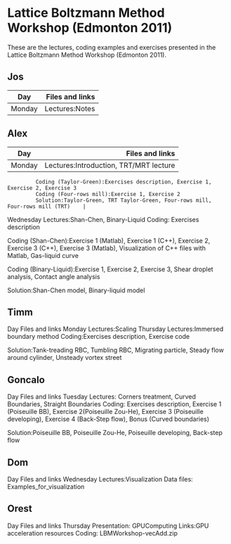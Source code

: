 # Lattice Boltzmann Method Workshop (Edmonton 2011)
These are the lectures, coding examples and exercises presented in the Lattice Boltzmann Method Workshop (Edmonton 2011). 

## Jos
| Day	 | Files and links |
|--------|----------------:|
| Monday | Lectures:Notes  |

## Alex
|Day	    |Files and links                                                                  |
|-----------|--------------------------------------------------------------------------------:|
|Monday 	|Lectures:Introduction, TRT/MRT lecture                                          
             Coding (Taylor-Green):Exercises description, Exercise 1, Exercise 2, Exercise 3
             Coding (Four-rows mill):Exercise 1, Exercise 2
             Solution:Taylor-Green, TRT Taylor-Green, Four-rows mill, Four-rows mill (TRT)    |


Wednesday	Lectures:Shan-Chen, Binary-Liquid
Coding: Exercises description

Coding (Shan-Chen):Exercise 1 (Matlab), Exercise 1 (C++), Exercise 2, Exercise 3 (C++), Exercise 3 (Matlab), Visualization of C++ files with Matlab, Gas-liquid curve

Coding (Binary-Liquid):Exercise 1, Exercise 2, Exercise 3, Shear droplet analysis, Contact angle analysis

Solution:Shan-Chen model, Binary-liquid model

## Timm
Day	Files and links
Monday	Lectures:Scaling
Thursday	Lectures:Immersed boundary method
Coding:Exercises description, Exercise code

Solution:Tank-treading RBC, Tumbling RBC, Migrating particle, Steady flow around cylinder, Unsteady vortex street

## Goncalo
Day	Files and links
Tuesday	Lectures: Corners treatment, Curved Boundaries, Straight Boundaries
Coding: Exercises description, Exercise 1 (Poiseuille BB), Exercise 2(Poiseuille Zou-He), Exercise 3 (Poiseuille developing), Exercise 4 (Back-Step flow), Bonus (Curved boundaries)

Solution:Poiseuille BB, Poiseuille Zou-He, Poiseuille developing, Back-step flow

## Dom
Day	Files and links
Wednesday	Lectures:Visualization
Data files: Examples_for_visualization

## Orest
Day	Files and links
Thursday	Presentation: GPUComputing
Links:GPU acceleration resources
Coding: LBMWorkshop-vecAdd.zip